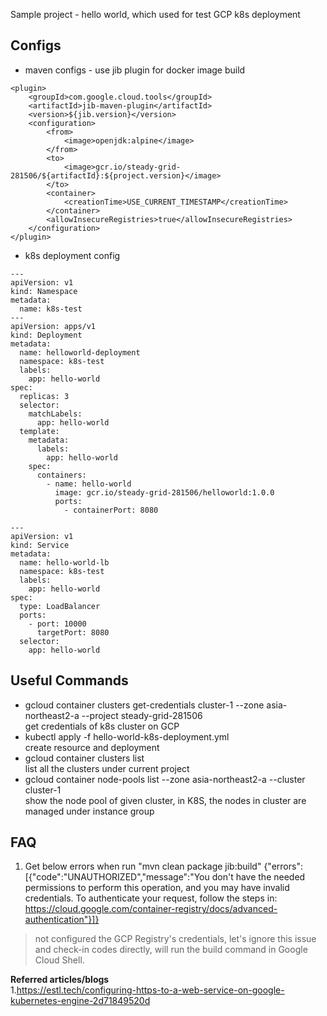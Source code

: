 Sample project - hello world, which used for test GCP k8s deployment
## Configs
- maven configs - use jib plugin for docker image build
```
<plugin>
    <groupId>com.google.cloud.tools</groupId>
    <artifactId>jib-maven-plugin</artifactId>
    <version>${jib.version}</version>
    <configuration>
        <from>
            <image>openjdk:alpine</image>
        </from>
        <to>
            <image>gcr.io/steady-grid-281506/${artifactId}:${project.version}</image>
        </to>
        <container>
            <creationTime>USE_CURRENT_TIMESTAMP</creationTime>
        </container>
        <allowInsecureRegistries>true</allowInsecureRegistries>
    </configuration>
</plugin>
```
- k8s deployment config
```
---
apiVersion: v1
kind: Namespace
metadata:
  name: k8s-test
---
apiVersion: apps/v1
kind: Deployment
metadata:
  name: helloworld-deployment
  namespace: k8s-test
  labels:
    app: hello-world
spec:
  replicas: 3
  selector:
    matchLabels:
      app: hello-world
  template:
    metadata:
      labels:
        app: hello-world
    spec:
      containers:
        - name: hello-world
          image: gcr.io/steady-grid-281506/helloworld:1.0.0
          ports:
            - containerPort: 8080

---
apiVersion: v1
kind: Service
metadata:
  name: hello-world-lb
  namespace: k8s-test
  labels:
    app: hello-world
spec:
  type: LoadBalancer
  ports:
    - port: 10000
      targetPort: 8080
  selector:
    app: hello-world
```

## Useful Commands 
- gcloud container clusters get-credentials cluster-1 --zone asia-northeast2-a --project steady-grid-281506  
get credentials of k8s cluster on GCP  
- kubectl apply -f hello-world-k8s-deployment.yml  
create resource and deployment  
- gcloud container clusters list  
list all the clusters under current project  
- gcloud container node-pools list --zone asia-northeast2-a --cluster cluster-1  
show the node pool of given cluster, in K8S, the nodes in cluster are managed under instance group  

## FAQ
1. Get below errors when run "mvn clean package jib:build"
{"errors":[{"code":"UNAUTHORIZED","message":"You don't have the needed permissions to perform this operation, and you may have invalid credentials. To authenticate your request, follow the steps in: https://cloud.google.com/container-registry/docs/advanced-authentication"}]}
>not configured the GCP Registry's credentials, let's ignore this issue and check-in codes directly, will run the build 
command in Google Cloud Shell.

**Referred articles/blogs**  
1.https://estl.tech/configuring-https-to-a-web-service-on-google-kubernetes-engine-2d71849520d 
